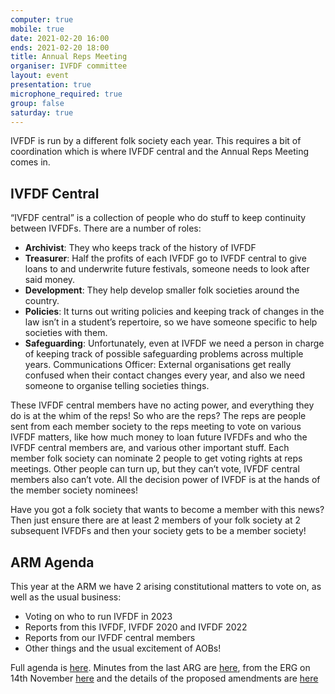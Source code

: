 ```yaml
---
computer: true
mobile: true
date: 2021-02-20 16:00
ends: 2021-02-20 18:00
title: Annual Reps Meeting
organiser: IVFDF committee
layout: event
presentation: true
microphone_required: true
group: false
saturday: true
---
```

IVFDF is run by a different folk society each year. This requires a bit of coordination which is where IVFDF central and the Annual Reps Meeting comes in.

## IVFDF Central
“IVFDF central” is a collection of people who do stuff to keep continuity between IVFDFs.
There are a number of roles: 

* **Archivist**: They who keeps track of the history of IVFDF
* **Treasurer**: Half the profits of each IVFDF go to IVFDF central to give loans to and underwrite future festivals, someone needs to look after said money. 
* **Development**: They help develop smaller folk societies around the country. 
* **Policies**: It turns out writing policies and keeping track of changes in the law isn’t in a student’s repertoire, so we have someone specific to help societies with them. 
* **Safeguarding**: Unfortunately, even at IVFDF we need a person in charge of keeping track of possible safeguarding problems across multiple years. 
Communications Officer: External organisations get really confused when their contact changes every year, and also we need someone to organise telling societies things.

These IVFDF central members have no acting power, and everything they do is at the whim of the reps!  So who are the reps? The reps are people sent from each member society to the reps meeting to vote on various IVFDF matters, like how much money to loan future IVFDFs and who the IVFDF central members are, and various other important stuff. Each member folk society can nominate 2 people to get voting rights at reps meetings. Other people can turn up, but they can’t vote, IVFDF central members also can’t vote. All the decision power of IVFDF is at the hands of the member society nominees!

Have you got a folk society that wants to become a member with this news? Then just ensure there are at least 2 members of your folk society at 2 subsequent IVFDFs and then your society gets to be a member society!

## ARM Agenda

This year at the ARM we have 2 arising constitutional matters to vote on, as well as the usual business:

* Voting on who to run IVFDF in 2023
* Reports from this IVFDF, IVFDF 2020 and IVFDF 2022
* Reports from our IVFDF central members
* Other things and the usual excitement of AOBs!

Full agenda is [here](https://drive.google.com/file/d/1qIYIU6w_9FCjgThcaJKsRZedu1P7T3XA/view?usp=sharing). Minutes from the last ARG are [here](https://drive.google.com/file/d/1zTdCxIqnL52V0RgocJHbJCEPzcBOR-EY/view?usp=sharing), from the ERG on 14th November [here](https://drive.google.com/file/d/1jRltW91wXQvzfXP7Qwkl2RvjmMoKpcUF/view?usp=sharing) and the details of the proposed amendments are [here](https://drive.google.com/file/d/1GuNH2VLK5W-fRayqh2sSvSEcGhxzVGYu/view?usp=sharing)

